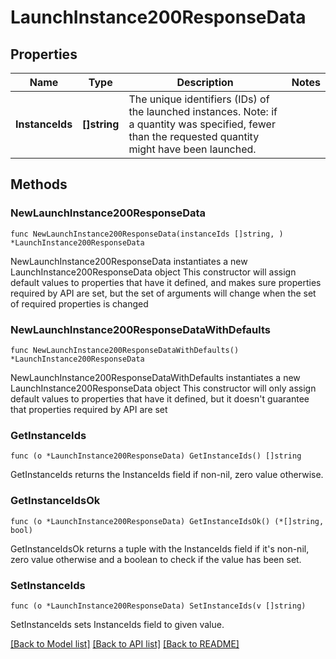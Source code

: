 # LaunchInstance200ResponseData

## Properties

Name | Type | Description | Notes
------------ | ------------- | ------------- | -------------
**InstanceIds** | **[]string** | The unique identifiers (IDs) of the launched instances. Note: if a quantity was specified, fewer than the requested quantity might have been launched. | 

## Methods

### NewLaunchInstance200ResponseData

`func NewLaunchInstance200ResponseData(instanceIds []string, ) *LaunchInstance200ResponseData`

NewLaunchInstance200ResponseData instantiates a new LaunchInstance200ResponseData object
This constructor will assign default values to properties that have it defined,
and makes sure properties required by API are set, but the set of arguments
will change when the set of required properties is changed

### NewLaunchInstance200ResponseDataWithDefaults

`func NewLaunchInstance200ResponseDataWithDefaults() *LaunchInstance200ResponseData`

NewLaunchInstance200ResponseDataWithDefaults instantiates a new LaunchInstance200ResponseData object
This constructor will only assign default values to properties that have it defined,
but it doesn't guarantee that properties required by API are set

### GetInstanceIds

`func (o *LaunchInstance200ResponseData) GetInstanceIds() []string`

GetInstanceIds returns the InstanceIds field if non-nil, zero value otherwise.

### GetInstanceIdsOk

`func (o *LaunchInstance200ResponseData) GetInstanceIdsOk() (*[]string, bool)`

GetInstanceIdsOk returns a tuple with the InstanceIds field if it's non-nil, zero value otherwise
and a boolean to check if the value has been set.

### SetInstanceIds

`func (o *LaunchInstance200ResponseData) SetInstanceIds(v []string)`

SetInstanceIds sets InstanceIds field to given value.



[[Back to Model list]](../README.md#documentation-for-models) [[Back to API list]](../README.md#documentation-for-api-endpoints) [[Back to README]](../README.md)


